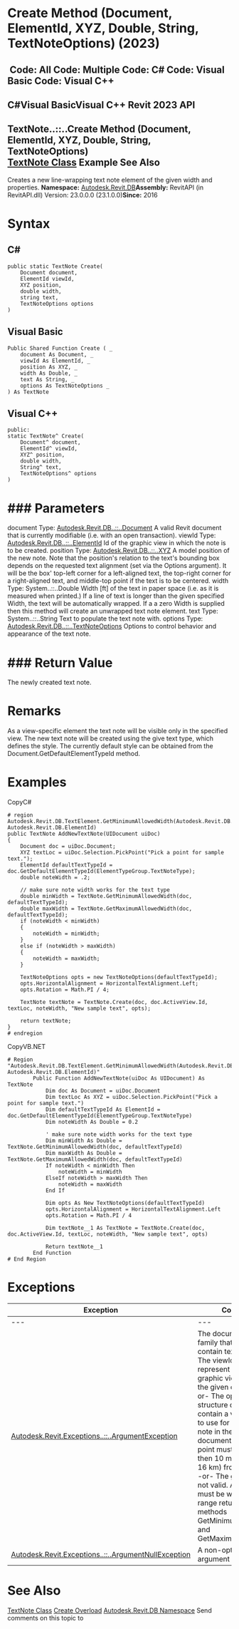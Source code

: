 # Create Method (Document, ElementId, XYZ, Double, String, TextNoteOptions) (2023)

﻿
 Code: All Code: Multiple Code: C# Code: Visual Basic Code: Visual C++   
---  
C#Visual BasicVisual C++
Revit 2023 API  
---  
TextNote..::..Create Method (Document, ElementId, XYZ, Double, String, TextNoteOptions)  
[TextNote Class](ecc1ce1c-d754-96d0-35db-ca2d1d84c57c.md "TextNote Class") Example See Also  
---  
Creates a new line-wrapping text note element of the given width and properties. 
**Namespace:** [Autodesk.Revit.DB](87546ba7-461b-c646-cbb1-2cb8f5bff8b2.md "Autodesk.Revit.DB Namespace")**Assembly:** RevitAPI (in RevitAPI.dll) Version: 23.0.0.0 (23.1.0.0)**Since:** 2016 
# Syntax
C#  
---  
```text
public static TextNote Create(
	Document document,
	ElementId viewId,
	XYZ position,
	double width,
	string text,
	TextNoteOptions options
)
```
  
Visual Basic  
---  
```text
Public Shared Function Create ( _
	document As Document, _
	viewId As ElementId, _
	position As XYZ, _
	width As Double, _
	text As String, _
	options As TextNoteOptions _
) As TextNote
```
  
Visual C++  
---  
```text
public:
static TextNote^ Create(
	Document^ document, 
	ElementId^ viewId, 
	XYZ^ position, 
	double width, 
	String^ text, 
	TextNoteOptions^ options
)
```
  
# ### Parameters
document
    Type: [Autodesk.Revit.DB..::..Document](db03274b-a107-aa32-9034-f3e0df4bb1ec.md "Document Class") A valid Revit document that is currently modifiable (i.e. with an open transaction). 
viewId
    Type: [Autodesk.Revit.DB..::..ElementId](44f3f7b1-3229-3404-93c9-dc5e70337dd6.md "ElementId Class") Id of the graphic view in which the note is to be created. 
position
    Type: [Autodesk.Revit.DB..::..XYZ](c2fd995c-95c0-58fb-f5de-f3246cbc5600.md "XYZ Class") A model position of the new note. 
Note that the position's relation to the text's bounding box depends on the requested text alignment (set via the Options argument). It will be the box' top-left corner for a left-aligned text, the top-right corner for a right-aligned text, and middle-top point if the text is to be centered.
width
    Type: System..::..Double Width [ft] of the text in paper space (i.e. as it is measured when printed.) If a line of text is longer than the given specified Width, the text will be automatically wrapped. If a a zero Width is supplied then this method will create an unwrapped text note element. 
text
    Type: System..::..String Text to populate the text note with. 
options
    Type: [Autodesk.Revit.DB..::..TextNoteOptions](b0fd6ef8-a0ef-9cf4-5bc2-8cd65f81f648.md "TextNoteOptions Class") Options to control behavior and appearance of the text note. 
# ### Return Value
The newly created text note. 
# Remarks
As a view-specific element the text note will be visible only in the specified view.
The new text note will be created using the give text type, which defines the style. The currently default style can be obtained from the Document.GetDefaultElementTypeId method.
# Examples
CopyC#
```text
# region Autodesk.Revit.DB.TextElement.GetMinimumAllowedWidth(Autodesk.Revit.DB.Document, Autodesk.Revit.DB.ElementId)
public TextNote AddNewTextNote(UIDocument uiDoc)
{
    Document doc = uiDoc.Document;
    XYZ textLoc = uiDoc.Selection.PickPoint("Pick a point for sample text.");
    ElementId defaultTextTypeId = doc.GetDefaultElementTypeId(ElementTypeGroup.TextNoteType);
    double noteWidth = .2;

    // make sure note width works for the text type
    double minWidth = TextNote.GetMinimumAllowedWidth(doc, defaultTextTypeId);
    double maxWidth = TextNote.GetMaximumAllowedWidth(doc, defaultTextTypeId);
    if (noteWidth < minWidth)
    {
        noteWidth = minWidth;
    }
    else if (noteWidth > maxWidth)
    {
        noteWidth = maxWidth;
    }

    TextNoteOptions opts = new TextNoteOptions(defaultTextTypeId);
    opts.HorizontalAlignment = HorizontalTextAlignment.Left;
    opts.Rotation = Math.PI / 4;

    TextNote textNote = TextNote.Create(doc, doc.ActiveView.Id, textLoc, noteWidth, "New sample text", opts);

    return textNote;
}
# endregion
```

CopyVB.NET
```text
# Region "Autodesk.Revit.DB.TextElement.GetMinimumAllowedWidth(Autodesk.Revit.DB.Document, Autodesk.Revit.DB.ElementId)"
        Public Function AddNewTextNote(uiDoc As UIDocument) As TextNote
            Dim doc As Document = uiDoc.Document
            Dim textLoc As XYZ = uiDoc.Selection.PickPoint("Pick a point for sample text.")
            Dim defaultTextTypeId As ElementId = doc.GetDefaultElementTypeId(ElementTypeGroup.TextNoteType)
            Dim noteWidth As Double = 0.2

            ' make sure note width works for the text type
            Dim minWidth As Double = TextNote.GetMinimumAllowedWidth(doc, defaultTextTypeId)
            Dim maxWidth As Double = TextNote.GetMaximumAllowedWidth(doc, defaultTextTypeId)
            If noteWidth < minWidth Then
                noteWidth = minWidth
            ElseIf noteWidth > maxWidth Then
                noteWidth = maxWidth
            End If

            Dim opts As New TextNoteOptions(defaultTextTypeId)
            opts.HorizontalAlignment = HorizontalTextAlignment.Left
            opts.Rotation = Math.PI / 4

            Dim textNote__1 As TextNote = TextNote.Create(doc, doc.ActiveView.Id, textLoc, noteWidth, "New sample text", opts)

            Return textNote__1
        End Function
# End Region
```

# Exceptions
| Exception | Condition |
| --- | --- |
| --- | --- |
| [Autodesk.Revit.Exceptions..::..ArgumentException](2e6e4206-97a8-dd4b-df5d-4269f4bb6088.md "ArgumentException Class") | The document is a family that cannot contain text notes. -or- The viewId does not represent a valid graphic view element in the given document. -or- The options structure does not contain a valid text type to use for a new text note in the given document. -or- A valid point must not be father then 10 miles (approx. 16 km) from the origin. -or- The given width is not valid. A valid value must be within the range returned by static methods GetMinimumWidthLimit and GetMaximumWidthLimit. |
| [Autodesk.Revit.Exceptions..::..ArgumentNullException](631e1424-60f4-929b-4e52-dda9dcd26316.md "ArgumentNullException Class") | A non-optional argument was null |

# See Also
[TextNote Class](ecc1ce1c-d754-96d0-35db-ca2d1d84c57c.md "TextNote Class")
[Create Overload](7dddec5f-15a3-f835-85ab-0ff677b564db.md "Create Method")
[Autodesk.Revit.DB Namespace](87546ba7-461b-c646-cbb1-2cb8f5bff8b2.md "Autodesk.Revit.DB Namespace")
Send comments on this topic to 